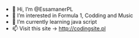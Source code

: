 - 👋 Hi, I’m @EssamanerPL
- 👀 I’m interested in Formula 1, Codding and Music
- 🌱 I’m currently learning java script
- 📫 Visit this site -> http://codingsite.pl 

<!---
EssamanerPL/EssamanerPL is a ✨ special ✨ repository because its `README.md` (this file) appears on your GitHub profile.
You can click the Preview link to take a look at your changes.
--->
